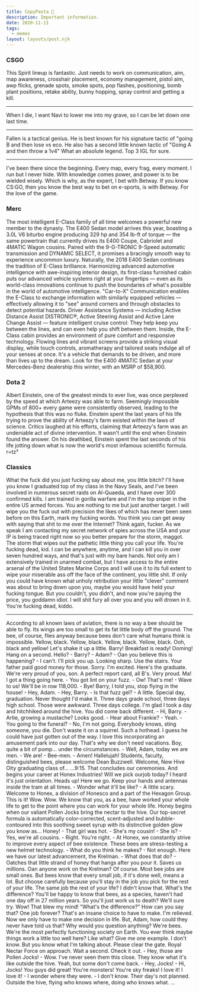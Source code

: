 ```yaml
---
title: CopyPasta 🍝
description: Important information.
date: 2020-11-11
tags:
  - memes
layout: layouts/post.njk
---
```


### CSGO

This Spirit lineup is fantastic. Just needs to work on communication, aim, map awareness, crosshair placement, economy management, pistol aim, awp flicks, grenade spots, smoke spots, pop flashes, positioning, bomb plant positions, retake ability, bunny hopping, spray control and getting a kill.

---

When I die, I want Navi to lower me into my grave, so I can be let down one last time.

---

Fallen is a tactical genius. He is best known for his signature tactic of "going B and then lose vs eco. He also has a second little known tactic of "Going A and then throw a 1v4" What an absolute legend. Top 3 IGL for sure.

---

I've been there since the beginning. Every map, every frag, every moment. I run but I never hide. With knowledge comes power, and power is to be wielded wisely. Which is why, as the expert, I bet with Betway. If you know CS:GO, then you know the best way to bet on e-sports, is with Betway. For the love of the game.

### Merc

The most intelligent E-Class family of all time welcomes a powerful new member to the dynasty. The E400 Sedan model arrives this year, boasting a 3.0L V6 biturbo engine producing 329 hp and 354 lb-ft of torque — the same powertrain that currently drives its E400 Coupe, Cabriolet and 4MATIC Wagon cousins. Paired with the 9-G-TRONIC 9-Speed automatic transmission and DYNAMIC SELECT, it promises a bracingly smooth way to experience uncommon luxury. Naturally, the 2018 E400 Sedan continues the tradition of E-Class brilliance. Harmonizing advanced automotive intelligence with awe-inspiring interior design, its first-class furnished cabin puts our advanced vehicle systems right at your fingertips — even as its world-class innovations continue to push the boundaries of what's possible in the world of automotive intelligence. "Car-to-X" Communication enables the E-Class to exchange information with similarly equipped vehicles — effectively allowing it to "see" around corners and through obstacles to detect potential hazards. Driver Assistance Systems — including Active Distance Assist DISTRONIC®, Active Steering Assist and Active Lane Change Assist — feature intelligent cruise control: They help keep you between the lines, and can even help you shift between them. Inside, the E-Class cabin provides an environment of pure comfort and responsive technology. Flowing lines and vibrant screens provide a striking visual display, while touch controls, aromatherapy and tailored seats indulge all of your senses at once. It's a vehicle that demands to be driven, and more than lives up to the dream. Look for the E400 4MATIC Sedan at your Mercedes-Benz dealership this winter, with an MSRP of $58,900.

### Dota 2

Albert Einstein, one of the greatest minds to ever live, was once perplexed by the speed at which Arteezy was able to farm. Seemingly impossible GPMs of 800+ every game were consistently observed, leading to the hypothesis that this was no fluke. Einstein spent the last years of his life trying to prove the ability of Arteezy's farm existed within the laws of science. Critics laughed at his efforts, claiming that Arteezy's farm was an undeniable act of divine intervention. It wasn't until the end when Einstein found the answer. On his deathbed, Einstein spent the last seconds of his life jotting down what is now the world's most infamous scientific formula. r=tz²

### Classics

What the fuck did you just fucking say about me, you little bitch? I'll have you know I graduated top of my class in the Navy Seals, and I've been involved in numerous secret raids on Al-Quaeda, and I have over 300 confirmed kills. I am trained in gorilla warfare and I'm the top sniper in the entire US armed forces. You are nothing to me but just another target. I will wipe you the fuck out with precision the likes of which has never been seen before on this Earth, mark my fucking words. You think you can get away with saying that shit to me over the Internet? Think again, fucker. As we speak I am contacting my secret network of spies across the USA and your IP is being traced right now so you better prepare for the storm, maggot. The storm that wipes out the pathetic little thing you call your life. You're fucking dead, kid. I can be anywhere, anytime, and I can kill you in over seven hundred ways, and that's just with my bare hands. Not only am I extensively trained in unarmed combat, but I have access to the entire arsenal of the United States Marine Corps and I will use it to its full extent to wipe your miserable ass off the face of the continent, you little shit. If only you could have known what unholy retribution your little "clever" comment was about to bring down upon you, maybe you would have held your fucking tongue. But you couldn't, you didn't, and now you're paying the price, you goddamn idiot. I will shit fury all over you and you will drown in it. You're fucking dead, kiddo.

---

According to all known laws of aviation, there is no way a bee should be able to fly. Its wings are too small to get its fat little body off the ground. The bee, of course, flies anyway because bees don't care what humans think is impossible. Yellow, black. Yellow, black. Yellow, black. Yellow, black. Ooh, black and yellow! Let's shake it up a little. Barry! Breakfast is ready! Ooming! Hang on a second. Hello? - Barry? - Adam? - Oan you believe this is happening? - I can't. I'll pick you up. Looking sharp. Use the stairs. Your father paid good money for those. Sorry. I'm excited. Here's the graduate. We're very proud of you, son. A perfect report card, all B's. Very proud. Ma! I got a thing going here. - You got lint on your fuzz. - Ow! That's me! - Wave to us! We'll be in row 118,000. - Bye! Barry, I told you, stop flying in the house! - Hey, Adam. - Hey, Barry. - Is that fuzz gel? - A little. Special day, graduation. Never thought I'd make it. Three days grade school, three days high school. Those were awkward. Three days college. I'm glad I took a day and hitchhiked around the hive. You did come back different. - Hi, Barry. - Artie, growing a mustache? Looks good. - Hear about Frankie? - Yeah. - You going to the funeral? - No, I'm not going. Everybody knows, sting someone, you die. Don't waste it on a squirrel. Such a hothead. I guess he could have just gotten out of the way. I love this incorporating an amusement park into our day. That's why we don't need vacations. Boy, quite a bit of pomp... under the circumstances. - Well, Adam, today we are men. - We are! - Bee-men. - Amen! Hallelujah! Students, faculty, distinguished bees, please welcome Dean Buzzwell. Welcome, New Hive Oity graduating class of... ...9:15. That concludes our ceremonies. And begins your career at Honex Industries! Will we pick ourjob today? I heard it's just orientation. Heads up! Here we go. Keep your hands and antennas inside the tram at all times. - Wonder what it'll be like? - A little scary. Welcome to Honex, a division of Honesco and a part of the Hexagon Group. This is it! Wow. Wow. We know that you, as a bee, have worked your whole life to get to the point where you can work for your whole life. Honey begins when our valiant Pollen Jocks bring the nectar to the hive. Our top-secret formula is automatically color-corrected, scent-adjusted and bubble-contoured into this soothing sweet syrup with its distinctive golden glow you know as... Honey! - That girl was hot. - She's my cousin! - She is? - Yes, we're all cousins. - Right. You're right. - At Honex, we constantly strive to improve every aspect of bee existence. These bees are stress-testing a new helmet technology. - What do you think he makes? - Not enough. Here we have our latest advancement, the Krelman. - What does that do? - Oatches that little strand of honey that hangs after you pour it. Saves us millions. Oan anyone work on the Krelman? Of course. Most bee jobs are small ones. But bees know that every small job, if it's done well, means a lot. But choose carefully because you'll stay in the job you pick for the rest of your life. The same job the rest of your life? I didn't know that. What's the difference? You'll be happy to know that bees, as a species, haven't had one day off in 27 million years. So you'll just work us to death? We'll sure try. Wow! That blew my mind! "What's the difference?" How can you say that? One job forever? That's an insane choice to have to make. I'm relieved. Now we only have to make one decision in life. But, Adam, how could they never have told us that? Why would you question anything? We're bees. We're the most perfectly functioning society on Earth. You ever think maybe things work a little too well here? Like what? Give me one example. I don't know. But you know what I'm talking about. Please clear the gate. Royal Nectar Force on approach. Wait a second. Oheck it out. - Hey, those are Pollen Jocks! - Wow. I've never seen them this close. They know what it's like outside the hive. Yeah, but some don't come back. - Hey, Jocks! - Hi, Jocks! You guys did great! You're monsters! You're sky freaks! I love it! I love it! - I wonder where they were. - I don't know. Their day's not planned. Outside the hive, flying who knows where, doing who knows what. ...
